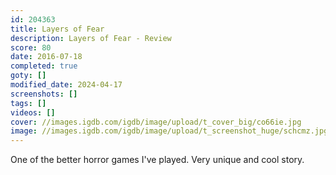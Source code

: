 ```yaml
---
id: 204363
title: Layers of Fear
description: Layers of Fear - Review
score: 80
date: 2016-07-18
completed: true
goty: []
modified_date: 2024-04-17
screenshots: []
tags: []
videos: []
cover: //images.igdb.com/igdb/image/upload/t_cover_big/co66ie.jpg
image: //images.igdb.com/igdb/image/upload/t_screenshot_huge/schcmz.jpg
---
```

One of the better horror games I've played. Very unique and cool story. 